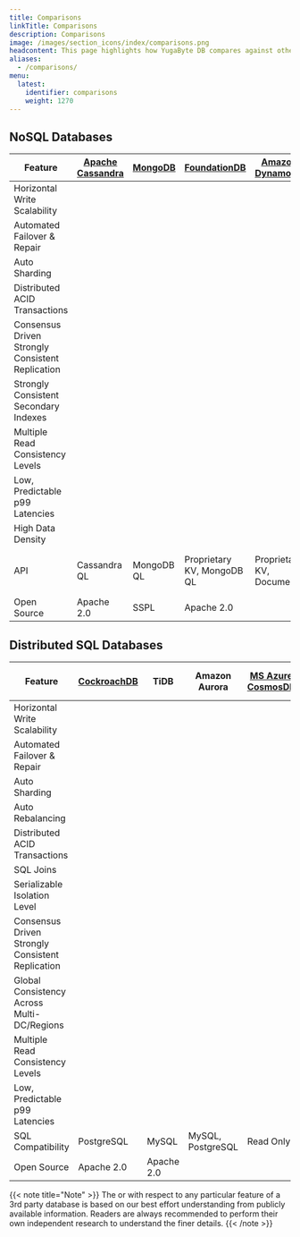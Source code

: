 ```yaml
---
title: Comparisons
linkTitle: Comparisons
description: Comparisons
image: /images/section_icons/index/comparisons.png
headcontent: This page highlights how YugaByte DB compares against other operational databases in the NoSQL and distributed SQL categories. Click on the database name in the table header to see a more detailed comparison.
aliases:
  - /comparisons/
menu:
  latest:
    identifier: comparisons
    weight: 1270
---
```


## NoSQL Databases

Feature | [Apache Cassandra](cassandra/) | [MongoDB](mongodb/) | [FoundationDB](foundationdb/) |[Amazon DynamoDB](amazon-dynamodb/) | [MS Azure CosmosDB](azure-cosmos/)| YugaByte DB
--------|-----------|-------|--------|-------------|--------------|-----------------
Horizontal Write Scalability | <i class="fas fa-check"></i> | <i class="fas fa-check"></i> |<i class="fas fa-check"></i>| <i class="fas fa-check"></i> | <i class="fas fa-check"></i> | <i class="fas fa-check"></i>
Automated Failover &amp; Repair | <i class="fas fa-check"></i> | <i class="fas fa-check"></i> |<i class="fas fa-check"></i>|<i class="fas fa-check"></i> | <i class="fas fa-check"></i> | <i class="fas fa-check"></i>
Auto Sharding | <i class="fas fa-check"></i> |<i class="fas fa-check"></i> |<i class="fas fa-check"></i>| <i class="fas fa-check"></i> | <i class="fas fa-check"></i> | <i class="fas fa-check"></i>
Distributed ACID Transactions | <i class="fas fa-times"></i> | <i class="fas fa-times"></i> |<i class="fas fa-check"></i>| <i class="fas fa-check"></i> | <i class="fas fa-times"></i> | <i class="fas fa-check"></i>
Consensus Driven Strongly Consistent Replication | <i class="fas fa-times"></i> | <i class="fas fa-times"></i> |<i class="fas fa-check"></i>| <i class="fas fa-times"></i> | <i class="fas fa-times"></i> | <i class="fas fa-check"></i>
Strongly Consistent Secondary Indexes | <i class="fas fa-times"></i> | <i class="fas fa-times"></i> |<i class="fas fa-check"></i>| <i class="fas fa-times"></i> | <i class="fas fa-times"></i> | <i class="fas fa-check"></i>
Multiple Read Consistency Levels | <i class="fas fa-check"></i> | <i class="fas fa-check"></i> |<i class="fas fa-check"></i>| <i class="fas fa-check"></i> | <i class="fas fa-check"></i> | <i class="fas fa-check"></i>
Low, Predictable p99 Latencies | <i class="fas fa-times"></i> | <i class="fas fa-times"></i> |<i class="fas fa-times"></i>|<i class="fas fa-check"></i> | <i class="fas fa-check"></i> | <i class="fas fa-check"></i>
High Data Density| <i class="fas fa-times"></i> | <i class="fas fa-times"></i> |<i class="fas fa-times"></i>| <i class="fas fa-times"></i> | <i class="fas fa-times"></i> | <i class="fas fa-check"></i>
API | Cassandra QL | MongoDB QL | Proprietary KV, MongoDB QL| Proprietary KV, Document | Cassandra QL, MongoDB QL | YCQL w/ Cassandra QL roots
Open Source | Apache 2.0 | SSPL | Apache 2.0| <i class="fas fa-times"></i> | <i class="fas fa-times"></i> | Apache 2.0


## Distributed SQL Databases

Feature | [CockroachDB](https://www.yugabyte.com/yugabyte-db-vs-cockroachdb/) | TiDB | Amazon Aurora | [MS Azure CosmosDB](azure-cosmos/) | [Google Cloud Spanner](google-spanner/) | YugaByte DB
--------|-----------------|------------|----------------|----------------|-------------|-----------
Horizontal Write Scalability | <i class="fas fa-check"></i> | <i class="fas fa-check"></i> | <i class="fas fa-times"></i> | <i class="fas fa-check">| <i class="fas fa-check"></i> | <i class="fas fa-check"></i>
Automated Failover &amp; Repair  | <i class="fas fa-check"></i> | <i class="fas fa-check"></i> | <i class="fas fa-times"></i> | <i class="fas fa-check"> | <i class="fas fa-check"></i> | <i class="fas fa-check"></i>
Auto Sharding   | <i class="fas fa-check"></i> | <i class="fas fa-check"></i> | <i class="fas fa-times"></i> | <i class="fas fa-check"> | <i class="fas fa-check"></i> | <i class="fas fa-check"></i>
Auto Rebalancing  | <i class="fas fa-check"></i> | <i class="fas fa-check"></i> | <i class="fas fa-times"></i> | <i class="fas fa-check"> | <i class="fas fa-check"></i> | <i class="fas fa-check"></i>
Distributed ACID Transactions  | <i class="fas fa-check"></i> | <i class="fas fa-check"></i> | <i class="fas fa-check"></i> | <i class="fas fa-times"></i> | <i class="fas fa-check"></i> | <i class="fas fa-check"></i>
SQL Joins | <i class="fas fa-check"></i> | <i class="fas fa-check"></i> | <i class="fas fa-check"></i> |<i class="fas fa-times"></i>| <i class="fas fa-check"></i> | <i class="fas fa-check"></i>
Serializable Isolation Level | <i class="fas fa-check"></i> | <i class="fas fa-check"></i> | <i class="fas fa-check"></i> | <i class="fas fa-times"></i> | <i class="fas fa-check"></i> | <i class="fas fa-times"></i>
Consensus Driven Strongly Consistent Replication | <i class="fas fa-check"></i> | <i class="fas fa-check"></i> | <i class="fas fa-times"></i> | <i class="fas fa-times"> | <i class="fas fa-check"></i> |<i class="fas fa-check"></i>
Global Consistency Across Multi-DC/Regions | <i class="fas fa-check"></i> | <i class="fas fa-check"></i> | <i class="fas fa-times"></i> | <i class="fas fa-times"> | <i class="fas fa-check"></i> |<i class="fas fa-check"></i>
Multiple Read Consistency Levels | <i class="fas fa-times"></i> | <i class="fas fa-times"></i> | <i class="fas fa-times"></i> | <i class="fas fa-check"></i> | <i class="fas fa-times"></i> | <i class="fas fa-check"></i>
Low, Predictable p99 Latencies | <i class="fas fa-times"></i> | <i class="fas fa-times"></i> | <i class="fas fa-check"></i> | <i class="fas fa-check"></i> | <i class="fas fa-check"></i> | <i class="fas fa-check"></i> 
SQL Compatibility | PostgreSQL | MySQL | MySQL, PostgreSQL | Read Only | Proprietary | PostgreSQL (BETA)
Open Source | Apache 2.0 | Apache 2.0 | <i class="fas fa-times"></i> | <i class="fas fa-times"></i> | <i class="fas fa-times"></i> | Apache 2.0


{{< note title="Note" >}}
The <i class="fas fa-check"></i> or <i class="fas fa-times"></i> with respect to any particular feature of a 3rd party database is based on our best effort understanding from publicly available information. Readers are always recommended to perform their own independent research to understand the finer details.
{{< /note >}}

